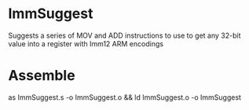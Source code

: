 # ImmSuggest
Suggests a series of MOV and ADD instructions to use to get any 32-bit value into a register with Imm12 ARM encodings

# Assemble
as ImmSuggest.s -o ImmSuggest.o && ld ImmSuggest.o -o ImmSuggest
